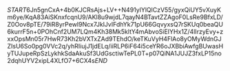 $START$6Jn5gnCxA+4b0KJCRsAjs+LV++N491ylYlQlCzV55/gyxQiUY5vXuyKm6ye/KqA83AiSKnxfcqnU9/AKl8u9wjdL7qayN4BTavtZZAgoF0LsRe9BfxLD/Z0Oov8pTE/79iR8yrPewI9Ncx7JklJvIFdhYk71pU66GqvyxsQ7rSKUq0beaQU6kurrF5n+0POhCnf2UM7LQm4Kh38Mk5kltY4mAbvoSiEIYHx1Z/4lIrzyEvy+zxxOpsMn05r7HwR73Kh2bVXTxZAd9TEhdO/keTKuVyH4FlAo8yOMyWdnGJZIsU6So0pg0VVc2q/yhRIiujJ1jdELq/iiRLP6iF64i5ceYR6oJXBbiAwfgBUwasHyTUJupeRpSzLykhkSdaAkuSf3UdGsctiwTePL0T+p07QiNA1JUJZ3fxLP15no2dqhUYV2xipL4XLfO7+6CX4s$END$
